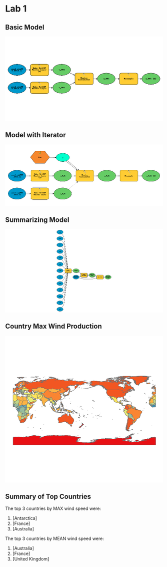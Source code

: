 # Lab 1

## Basic Model

![](img/uv_nc_to_s_tif.png)

## Model with Iterator

![](img/uv_nc_to_s_tif_iterator.png)

## Summarizing Model

![](img/country_wind_summary.png)

## Country Max Wind Production

![](img/country_wind_map.png)

## Summary of Top Countries

The top 3 countries by MAX wind speed were:

1. [Antarctica]
1. [France]
1. [Australia]

The top 3 countries by MEAN wind speed were:

1. [Australia]
1. [France]
1. [United Kingdom]
